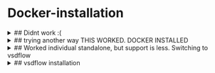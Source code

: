 # Docker-installation
<details>
  <summary>## Didnt work :(</summary>

Installation procedure wrt https://github.com/The-OpenROAD-Project/OpenLane 

Setting up Linux system on Windows
Trying to use WSL - Windows subsystem on Linux instead of Virtual Machine Installation
Hoping to find smooth operation of IO peripherals and easy access to local system.

Step 1: Open CMD with administrator privileges.
![image](https://user-images.githubusercontent.com/16399079/206835686-87efb9b1-25ad-456a-9b11-b89bbbe3ce8a.png)
Above image indicates openlane is already installed.

Step 2: Install Ubuntu 20.04 as suggested here
https://github.com/The-OpenROAD-Project/OpenLane

![image](https://user-images.githubusercontent.com/16399079/206835778-56ce66c0-82f0-4f82-9402-d76ddb125463.png)

Installation should get completed as below.
![image](https://user-images.githubusercontent.com/16399079/206960407-a3153c96-558f-4c70-8bd9-c27627b5b13f.png)

 Step 3: Trying to install Openlane using github link 
 installed docker image as mentioned in short version of desktop also 
 https://docs.docker.com/desktop/install/windows-install/
  downloaded .exe file and installed as above
 running below commands to create a container i guess
 ![image](https://user-images.githubusercontent.com/16399079/206965630-9b1f45e1-126d-4e3a-a463-4e6086c6585f.png)
got error as below
![image](https://user-images.githubusercontent.com/16399079/206965878-4c30192e-88d7-44c9-a285-03b58c54abc8.png)
trying to change to wsl2 by refering mentioned url
too many errors in installation !!

Switching to direct install
running sudo python install, git install and make install. fingers crossed.
Need to study need of docker container!
</details>

<details>
  <summary>
## trying another way THIS WORKED. DOCKER INSTALLED</summary>
iNSTALL vmware
downloaded latest version of xubuntu because vsdiat lab used xfce xubuntu.
install xubuntu using 'easyinstall' on vmware
tried DOWNLOADING .deb file and install docker. encoountered error.
 # Best final solution amongst all is follow prerequisites and installation from below link
 https://docs.docker.com/engine/install/ubuntu/#set-up-the-repository
 Received reply for hello-world
 ![image](https://user-images.githubusercontent.com/16399079/207249689-f1122bbb-1e9b-4782-985a-161efde6be5c.png)

</details>

<details>
  <summary>## Worked individual standalone, but support is less. Switching to vsdflow</summary>
# Completed post docker installation steps from  https://docs.docker.com/engine/install/linux-postinstall/
![image](https://user-images.githubusercontent.com/16399079/207250381-48de0af9-e5da-4b2c-b2bd-d6fb8bce3697.png)

# Completed venv and python3-pip installation, git and make
![image](https://user-images.githubusercontent.com/16399079/207251702-fbf34cc2-467b-4d1f-9b2b-e3667c8997dc.png)

#cloning openlane project folder., make , make test !! Successful installation
![image](https://user-images.githubusercontent.com/16399079/207272611-a2fd4fe9-d7cc-48c4-90c3-685606f84d45.png)

![image](https://user-images.githubusercontent.com/16399079/207273051-0b5bde0e-ebb8-4f34-9bd4-39aff7258777.png)
Test passed!! Switching to project work.
</details>

<details>
  <summary>## vsdflow installation</summary>
 After git clone from
 https://github.com/nickson-jose/openlane_build_script.git
 
 ![image](https://user-images.githubusercontent.com/16399079/219558914-87007cd3-10e0-4a1c-b1e1-b8179649ca12.png)
![image](https://user-images.githubusercontent.com/16399079/219562565-a984f243-4c05-4415-9db9-a72df7f9daf8.png)
sAYS cONGRATULATIONS!!
  
  sky130 was not installed in pdk directory
  had to export pdk path and run make command using sudo
  This generated sky130 files
  ![image](https://user-images.githubusercontent.com/16399079/219603573-c071404d-f822-449b-9dcb-1035fa5e2fe4.png)

</details>

 
 
